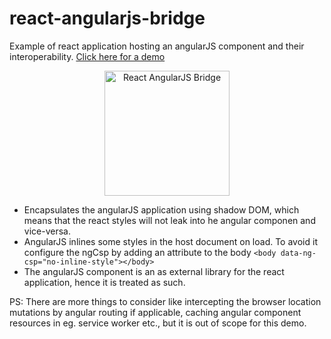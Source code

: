 # react-angularjs-bridge
Example of react application hosting an angularJS component and their interoperability. [Click here for a demo](https://react-angularjs-bridge.herokuapp.com/)

<p align="center"> 
    <img src="https://katrotz.space/img/react-angularjs-bridge-image.jpg" alt="React AngularJS Bridge" width="200px"/>
</p>

- Encapsulates the angularJS application using shadow DOM, which means that the react styles will not leak into he angular componen and vice-versa.
- AngularJS inlines some styles in the host document on load. To avoid it configure the ngCsp by adding an attribute to the body
    ```<body data-ng-csp="no-inline-style"></body>``` 
- The angularJS component is an as external library for the react application, hence it is treated as such.

PS: There are more things to consider like intercepting the browser location mutations by angular routing if applicable, caching angular component resources in eg. service worker etc., but it is out of scope for this demo. 
